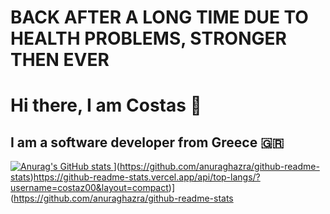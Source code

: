# BACK AFTER A LONG TIME DUE TO HEALTH PROBLEMS, STRONGER THEN EVER
# Hi there, I am Costas 👋
## I am a software developer from Greece 🇬🇷
[![Anurag's GitHub stats](https://github-readme-stats.vercel.app/api?username=costaz00&show_icons=true&theme=radical)
](https://github-readme-stats.vercel.app/api/top-langs/?username=costaz00&layout=compact)](https://github.com/anuraghazra/github-readme-stats)https://github-readme-stats.vercel.app/api/top-langs/?username=costaz00&layout=compact)](https://github.com/anuraghazra/github-readme-stats
